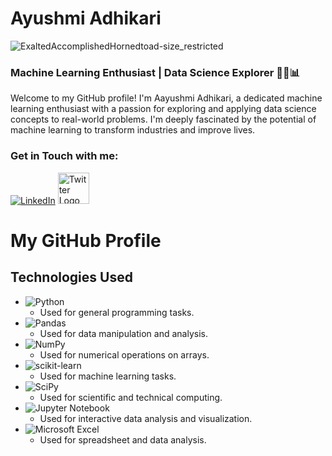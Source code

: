 # Ayushmi Adhikari

![ExaltedAccomplishedHornedtoad-size_restricted](https://github.com/Ayushmi-Adh/Ayushmi-Adh/assets/132826306/912a2b02-cb17-46a4-91c1-47604ca4473a)


### Machine Learning Enthusiast | Data Science Explorer 🐍🤖📊

Welcome to my GitHub profile! I'm Aayushmi Adhikari, a dedicated machine learning enthusiast with a passion for exploring and applying data science concepts to real-world problems.
I'm deeply fascinated by the potential of machine learning to transform industries and improve lives.

### Get in Touch with me:

[![LinkedIn](https://content.linkedin.com/content/dam/me/business/en-us/amp/brand-site/v2/bg/LI-Bug.svg.original.svg)](https://www.linkedin.com/in/ayushmi-adhikari-6b94b71a4/)   <a href="https://twitter.com/LenthusiastM">
  <img src="https://about.twitter.com/content/dam/about-twitter/x/brand-toolkit/logo-black.png.twimg.1920.png" alt="Twitter Logo" width="50" height="50">
</a>

# My GitHub Profile

## Technologies Used

- ![Python](https://img.shields.io/badge/Python-3776AB?style=for-the-badge&logo=python&logoColor=white) 
  - Used for general programming tasks.
- ![Pandas](https://img.shields.io/badge/Pandas-150458?style=for-the-badge&logo=pandas&logoColor=white)
  - Used for data manipulation and analysis.
- ![NumPy](https://img.shields.io/badge/NumPy-013243?style=for-the-badge&logo=numpy&logoColor=white)
  - Used for numerical operations on arrays.
- ![scikit-learn](https://img.shields.io/badge/scikit--learn-F7931E?style=for-the-badge&logo=scikit-learn&logoColor=white)
  - Used for machine learning tasks.
- ![SciPy](https://img.shields.io/badge/SciPy-8CAAE6?style=for-the-badge&logo=scipy&logoColor=white)
  - Used for scientific and technical computing.
- ![Jupyter Notebook](https://img.shields.io/badge/Jupyter-F37626?style=for-the-badge&logo=jupyter&logoColor=white)
  - Used for interactive data analysis and visualization.
- ![Microsoft Excel](https://img.shields.io/badge/Microsoft_Excel-217346?style=for-the-badge&logo=microsoft-excel&logoColor=white)
  - Used for spreadsheet and data analysis.





<!---
Ayushmi-Adh/Ayushmi-Adh is a ✨ special ✨ repository because its `README.md` (this file) appears on your GitHub profile.
You can click the Preview link to take a look at your changes.
--->
